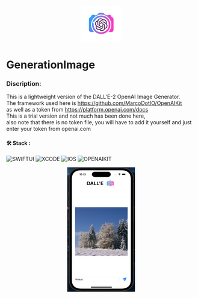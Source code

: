 <p align="center">
<img src="GenerationImage/Assets.xcassets/openAI.imageset/imageOpen.png" width="107" height="100"/>   
</p>

# GenerationImage

### Discription:
This is a lightweight version of the DALL'E-2 OpenAI Image Generator.</br>The framework used here is https://github.com/MarcoDotIO/OpenAIKit
</br>as well as a token from https://platform.openai.com/docs</br>
This is a trial version and not much has been done here,</br>also note that there is no token file, you will have to add it yourself and just enter your token from openai.com

#### :hammer_and_wrench: Stack :

![SWIFTUI](https://img.shields.io/badge/-SWIFTUI-blue)
![XCODE](https://img.shields.io/badge/-XCODE-blueviolet)
![IOS](https://img.shields.io/badge/-iOS-blue)
![OPENAIKIT](https://img.shields.io/badge/-OPENAIKIT-orange)


<p align="center">
<img src="Снимок экрана 2023-03-06 в 22.13.14.png" width="180" height="330"/>                                                                                                                                  
</p>
